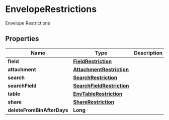 

# EnvelopeRestrictions

Envelope Restrictions

## Properties

| Name | Type | Description | Notes |
|------------ | ------------- | ------------- | -------------|
|**field** | [**FieldRestriction**](FieldRestriction.md) |  |  [optional] |
|**attachment** | [**AttachmentRestriction**](AttachmentRestriction.md) |  |  [optional] |
|**search** | [**SearchRestriction**](SearchRestriction.md) |  |  [optional] |
|**searchField** | [**SearchFieldRestriction**](SearchFieldRestriction.md) |  |  [optional] |
|**table** | [**EnvTableRestriction**](EnvTableRestriction.md) |  |  [optional] |
|**share** | [**ShareRestriction**](ShareRestriction.md) |  |  [optional] |
|**deleteFromBinAfterDays** | **Long** |  |  [optional] |



